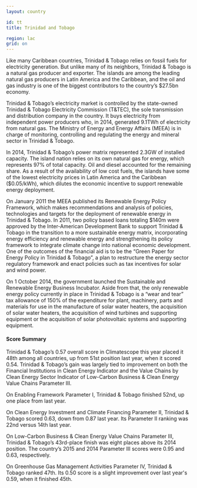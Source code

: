 ```yaml
---
layout: country

id: tt
title: Trinidad and Tobago

region: lac
grid: on
---
```

Like many Caribbean countries, Trinidad & Tobago relies on fossil fuels for electricity generation. But unlike many of its neighbors, Trinidad & Tobago is a natural gas producer and exporter. The islands are among the leading natural gas producers in Latin America and the Caribbean, and the oil and gas industry is one of the biggest contributors to the country’s $27.5bn economy.
	
Trinidad & Tobago’s electricity market is controlled by the state-owned Trinidad & Tobago Electricity Commission (T&TEC), the sole transmission and distribution company in the country. 
It buys electricity from independent power producers who, in 2014, generated 9.1TWh of electricity from natural gas. The Ministry of Energy and Energy Affairs (MEEA) is in charge of monitoring, controlling and regulating the energy and mineral sector in Trinidad & Tobago.

In 2014, Trinidad & Tobago’s power matrix represented 2.3GW of installed capacity. The island nation relies on its own natural gas for energy, which represents 97% of total capacity. Oil and diesel accounted for the remaining share.
As a result of the availability of low cost fuels, the islands have some of the lowest electricity prices in Latin America and the Caribbean ($0.05/kWh), which dilutes the economic incentive to support renewable energy deployment. 

On January 2011 the MEEA published its Renewable Energy Policy Framework, which makes recommendations and analysis of policies, technologies and targets for the deployment of renewable energy in Trinidad & Tobago. In 2011, two policy based loans totaling $140m were approved by the Inter-American Development Bank to support Trinidad & Tobago in the transition to a more sustainable energy matrix, incorporating energy efficiency and renewable energy and strengthening its policy framework to integrate climate change into national economic development. One of the outcomes of the financial aid is to be the “Green Paper for Energy Policy in Trinidad & Tobago”, a plan to restructure the energy sector regulatory framework and enact policies such as tax incentives for solar and wind power.  

On 1 October 2014, the government launched the Sustainable and Renewable Energy Business Incubator. Aside from that, the only renewable energy policy currently in place in Trinidad & Tobago is a “wear and tear” tax allowance of 150% of the expenditure for plant, machinery, parts and materials for use in the manufacture of solar water heaters, the acquisition of solar water heaters, the acquisition of wind turbines and supporting equipment or the acquisition of solar photovoltaic systems and supporting equipment.

#### Score Summary

Trinidad & Tobago’s 0.57 overall score in Climatescope this year placed it 48th among all countries, up from 51st position last year, when it scored 0.54. 
Trinidad & Tobago’s gain was largely tied to improvement on both the Financial Institutions in Clean Energy Indicator and the Value Chains by Clean Energy Sector Indicator of Low-Carbon Business & Clean Energy Value Chains Parameter III.

On Enabling Framework Parameter I, Trinidad & Tobago finished 52nd, up one place from last year.

On Clean Energy Investment and Climate Financing Parameter II, Trinidad & Tobago scored 0.63, down from 0.87 last year. Its Parameter II ranking was 22nd versus 14th last year.

On Low-Carbon Business & Clean Energy Value Chains Parameter III, Trinidad & Tobago’s 43rd-place finish was eight places above its 2014 position. The country’s 2015 and 2014 Parameter III scores were 0.95 and 0.63, respectively.

On Greenhouse Gas Management Activities Parameter IV, Trinidad & Tobago ranked 47th. Its 0.50 score is a slight improvement over last year's 0.59, when it finished 45th.

